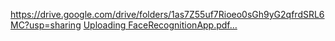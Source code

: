 https://drive.google.com/drive/folders/1as7Z55uf7Rioeo0sGh9yG2qfrdSRL6MC?usp=sharing
[Uploading FaceRecognitionApp.pdf…]()
